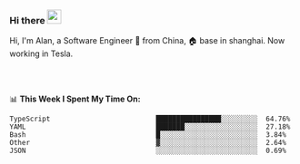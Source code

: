 ### Hi there <img src="https://media.giphy.com/media/hvRJCLFzcasrR4ia7z/giphy.gif" width="25px">

<!-- ![visitors](https://visitor-badge.glitch.me/badge?page_id=dislfyer.dislfyer) -->

Hi, I'm Alan, a Software Engineer 🚀 from China, 🏠 base in shanghai. Now working in Tesla.

<br/>
<br/>

📊 **This Week I Spent My Time On:**


<!--START_SECTION:waka-->

```text
TypeScript                          ████████████████░░░░░░░░░  64.76%
YAML                                ███████░░░░░░░░░░░░░░░░░░  27.18%
Bash                                █░░░░░░░░░░░░░░░░░░░░░░░░  3.84%
Other                               ▓░░░░░░░░░░░░░░░░░░░░░░░░  2.64%
JSON                                ░░░░░░░░░░░░░░░░░░░░░░░░░  0.69%
```

<!--END_SECTION:waka-->

<!--
**About Me:**
 -->
